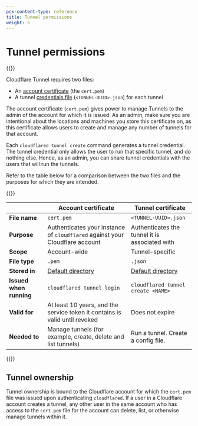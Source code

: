 ```yaml
---
pcx-content-type: reference
title: Tunnel permissions
weight: 5
---
```


# Tunnel permissions

{{<render file="_cloudflared-new-ui.md">}}

Cloudflare Tunnel requires two files:

- An [account certificate](/cloudflare-one/connections/connect-apps/install-and-setup/tunnel-useful-terms/#cert-pem) (the `cert.pem`)
- A tunnel [credentials file](/cloudflare-one/connections/connect-apps/install-and-setup/tunnel-useful-terms/#credentials-file) (`<TUNNEL-UUID>.json`) for each tunnel

The account certificate (`cert.pem`) gives power to manage Tunnels to the admin of the account for which it is issued. As an admin, make sure you are intentional about the locations and machines you store this certificate on, as this certificate allows users to create and manage any number of tunnels for that account.

Each `cloudflared tunnel create` command generates a tunnel credential. The tunnel credential only allows the user to run that specific tunnel, and do nothing else. Hence, as an admin, you can share tunnel credentials with the users that will run the tunnels.

Refer to the table below for a comparison between the two files and the purposes for which they are intended.

{{<table-wrap>}}

|                         | Account certificate                                                                                                                | Tunnel certificate                                                                                                                 |
| ----------------------- | ---------------------------------------------------------------------------------------------------------------------------------- | ---------------------------------------------------------------------------------------------------------------------------------- |
| **File name**           | `cert.pem`                                                                                                                         | `<TUNNEL-UUID>.json`                                                                                                               |
| **Purpose**             | Authenticates your instance of `cloudflared` against your Cloudflare account                                                       | Authenticates the tunnel it is associated with                                                                                     |
| **Scope**               | Account-wide                                                                                                                       | Tunnel-specific                                                                                                                    |
| **File type**           | `.pem`                                                                                                                             | `.json`                                                                                                                            |
| **Stored in**           | [Default directory](/cloudflare-one/connections/connect-apps/install-and-setup/tunnel-useful-terms/#default-cloudflared-directory) | [Default directory](/cloudflare-one/connections/connect-apps/install-and-setup/tunnel-useful-terms/#default-cloudflared-directory) |
| **Issued when running** | `cloudflared tunnel login`                                                                                                         | `cloudflared tunnel create <NAME>`                                                                                                 |
| **Valid for**           | At least 10 years, and the service token it contains is valid until revoked                                                        | Does not expire                                                                                                                    |
| **Needed to**           | Manage tunnels (for example, create, delete and list tunnels)                                                                      | Run a tunnel. Create a config file.                                                                                                |

{{</table-wrap>}}

## Tunnel ownership

Tunnel ownership is bound to the Cloudflare account for which the `cert.pem` file was issued upon authenticating `cloudflared`. If a user in a Cloudflare account creates a tunnel, any other user in the same account who has access to the `cert.pem` file for the account can delete, list, or otherwise manage tunnels within it.
